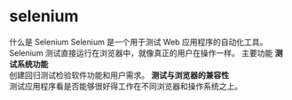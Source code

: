 # selenium
什么是 Selenium
Selenium 是一个用于测试 Web 应用程序的自动化工具。
Selenium 测试直接运行在浏览器中，就像真正的用户在操作一样。
主要功能
<b>测试系统功能</b>\
创建回归测试检验软件功能和用户需求。
<b>测试与浏览器的兼容性</b>\
测试应用程序看是否能够很好得工作在不同浏览器和操作系统之上。
